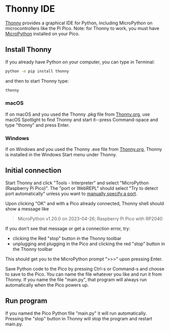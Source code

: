 # Thonny IDE

[Thonny](https://projects.raspberrypi.org/en/projects/getting-started-with-the-pico/2)
provides a graphical IDE for Python, including MicroPython on microcontrollers like the Pi Pico.
Note: for Thonny to work, you must have
[MicroPython](./micropython.md)
installed on your Pico.

## Install Thonny

If you already have Python on your computer, you can type in Terminal:

```sh
python -m pip install thonny
```

and then to start Thonny type:

```sh
thonny
```

### macOS

If on macOS and you used the Thonny .pkg file from
[Thonny.org](https://thonny.org/),
use macOS Spotlight to find Thonny and start it--press Command-space and type "thonny" and press Enter.

### Windows

If on Windows and you used the Thonny .exe file from
[Thonny.org](https://thonny.org/),
Thonny is installed in the Windows Start menu under Thonny.

## Initial connection

Start Thonny and click "Tools - Interpreter" and select "MicroPython (Raspberry Pi Pico)".
The "port or WebREPL" should select "Try to detect port automatically" unless you want to
[manually specify a port](./console.md).

Upon clicking "OK" and with a Pico already connected, Thonny shell should show a message like

> MicroPython v1.20.0 on 2023-04-26; Raspberry Pi Pico with RP2040

If you don't see that message or get a connection error, try:

* clicking the Red "stop" button in the Thonny toolbar
* unplugging and plugging in the Pico and clicking the red "stop" button in the Thonny toolbar

This should get you to the MicroPython prompt ">>>" upon pressing Enter.

Save Python code to the Pico by pressing Ctrl-s or Command-s and choose to save to the Pico.
You can name the file whatever you like and run it from Thonny.
If you name the file "main.py", that program will always run automatically when the Pico powers up.

## Run program

If you named the Pico Python file "main.py" it will run automatically.
Pressing the "stop" button in Thonny will stop the program and restart main.py.
